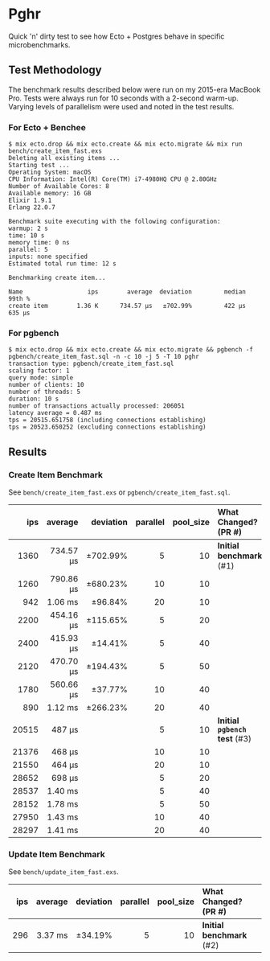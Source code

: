 # Pghr

Quick 'n' dirty test to see how Ecto + Postgres behave in specific microbenchmarks.

## Test Methodology

The benchmark results described below were run on my 2015-era MacBook Pro. Tests were always run for 10 seconds with a 2-second warm-up. Varying levels of parallelism were used and noted in the test results.

### For Ecto + Benchee

```
$ mix ecto.drop && mix ecto.create && mix ecto.migrate && mix run bench/create_item_fast.exs 
Deleting all existing items ...
Starting test ...
Operating System: macOS
CPU Information: Intel(R) Core(TM) i7-4980HQ CPU @ 2.80GHz
Number of Available Cores: 8
Available memory: 16 GB
Elixir 1.9.1
Erlang 22.0.7

Benchmark suite executing with the following configuration:
warmup: 2 s
time: 10 s
memory time: 0 ns
parallel: 5
inputs: none specified
Estimated total run time: 12 s

Benchmarking create item...

Name                  ips        average  deviation         median         99th %
create item        1.36 K      734.57 μs   ±702.99%         422 μs         635 μs
```

### For pgbench

```
$ mix ecto.drop && mix ecto.create && mix ecto.migrate && pgbench -f pgbench/create_item_fast.sql -n -c 10 -j 5 -T 10 pghr
transaction type: pgbench/create_item_fast.sql
scaling factor: 1
query mode: simple
number of clients: 10
number of threads: 5
duration: 10 s
number of transactions actually processed: 206051
latency average = 0.487 ms
tps = 20515.651758 (including connections establishing)
tps = 20523.650252 (excluding connections establishing)
```

## Results

### Create Item Benchmark

See `bench/create_item_fast.exs` or `pgbench/create_item_fast.sql`.

   ips |   average | deviation | parallel | pool_size | What Changed? (PR #)
------:|----------:|----------:|---------:|----------:|:---
  1360 | 734.57 μs |  ±702.99% |        5 |        10 | **Initial benchmark** (#1)
  1260 | 790.86 μs |  ±680.23% |       10 |        10 |
   942 |   1.06 ms |   ±96.84% |       20 |        10 |
  2200 | 454.16 μs |  ±115.65% |        5 |        20 |
  2400 | 415.93 μs |   ±14.41% |        5 |        40 |
  2120 | 470.70 μs |  ±194.43% |        5 |        50 |
  1780 | 560.66 μs |   ±37.77% |       10 |        40 |
   890 |   1.12 ms |  ±266.23% |       20 |        40 |
 20515 |    487 µs |           |        5 |        10 | **Initial `pgbench` test** (#3)
 21376 |    468 µs |           |       10 |        10 |
 21550 |    464 µs |           |       20 |        10 |
 28652 |    698 µs |           |        5 |        20 |
 28537 |   1.40 ms |           |        5 |        40 |
 28152 |   1.78 ms |           |        5 |        50 |
 27950 |   1.43 ms |           |       10 |        40 |
 28297 |   1.41 ms |           |       20 |        40 |

### Update Item Benchmark

See `bench/update_item_fast.exs`.

   ips |   average | deviation | parallel | pool_size | What Changed? (PR #)
------:|----------:|----------:|---------:|----------:|:---
   296 |   3.37 ms |   ±34.19% |        5 |        10 | **Initial benchmark** (#2)
   
